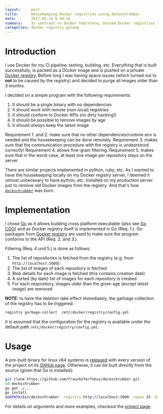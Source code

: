 ```yaml
---
layout:     post
title:      Housekeeping Docker registries using deckschrubber
date:       2017-05-19 6:30:19
summary:    In contrast to Docker hub/store, hosted Docker registries tend to have limited space. This article shows how to clean old/outdated images from your own registry.
categories: docker registry golang
---
```


# Introduction
I use Docker for my CI pipeline: testing, building, etc. Everything that is built successfully, is packed as a Docker image and is pushed on a private [Docker registry](https://docs.docker.com/registry/). Before long I was having space issues (which turned out to **not** to be caused by the registry) and decided to purge all images older than 3 months.

I decided on a simple program with the following requirements:

  1. It should be a single binary with no dependencies
  2. It should work with remote (non-local) registries
  3. It should conform to Docker APIs (no dirty hacking!)
  4. It should be possible to remove images by age
  5. It should *always* keep the latest image

Requirement 1. and 2. make sure that no other dependencies/runtime env is needed and the housekeeping can be done remotely. Requirement 3. makes sure that the communication procedure with the registry is undesrstood correctly! Requirement 4. allows fine-grain filtering. Requirement 5. makes sure that in the worst case, at least one image per repository stays on the server.

There are similar projects implemented in python, ruby, etc. As I wanted to have the housekeeping locally on my Docker registry server, I deemed it utmost unnecesary to have python, etc. installed on my production server just to remove old Docker images from the registry. And that's how [`deckschrubber`](https://github.com/fraunhoferfokus/deckschrubber) was born.

# Implementation
I chose [Go](https://golang.org/) as it allows building cross platform executable (also see [Go CGO](https://golang.org/cmd/cgo/)) and as Docker registry itself is implemented in Go (Req. 1.). Go packages from [Docker registry](https://github.com/docker/distribution) are used to make sure the program conforms to the API (Req. 2. and 3.).

Filtering (Req. 4 und 5.) is done as follows:

  1. The list of repositories is fetched from the registry (e.g. from `http://localhost:5000`)
  2. The list of images of each repository is fetched
  3. Blob details for each image is fetched (this contains creation date)
  4. A sorted (by date) list of images for each repository is created
  4. For each respository, images older than the given age (except latest image) are removed

**NOTE:** to have the deletion take effect immediately, the garbage collection of the registry has to be triggered:

```bash
registry garbage-collect  /etc/docker/registry/config.yml
```

It is assumed that the configuration for the registry is available under the default path `/etc/docker/registry/config.yml`.

# Usage

A pre-built binary for linux x64 systems is [released](https://github.com/fraunhoferfokus/deckschrubber/releases) with every version of the project on its [GitHub page](https://github.com/fraunhoferfokus/deckschrubber). Otherwise, it can be built directly from the source (given that Go is installed):

```bash
git clone https://github.com/fraunhoferfokus/deckschrubber.git
cd deckschrubber
go get ./...
go install
$GOPATH/bin/deckschrubber -registry http://localhost:5000 -repos 25 -day 14 -dry
```

For details on arguments and more examples, checkout the [project page](https://github.com/fraunhoferfokus/deckschrubber#arguments).